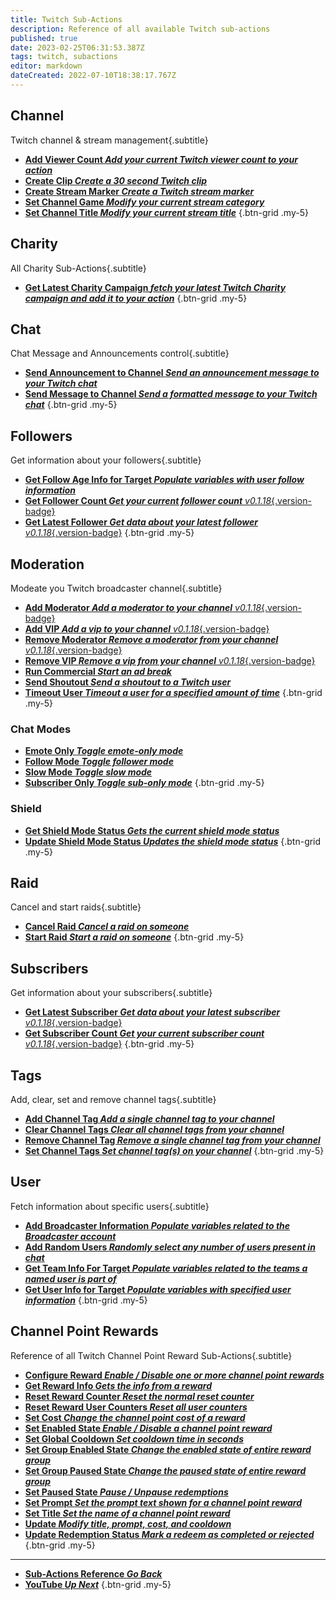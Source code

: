 ```yaml
---
title: Twitch Sub-Actions
description: Reference of all available Twitch sub-actions
published: true
date: 2023-02-25T06:31:53.387Z
tags: twitch, subactions
editor: markdown
dateCreated: 2022-07-10T18:38:17.767Z
---
```


## Channel
Twitch channel & stream management{.subtitle}

* [<i class="mdi mdi-counter text--twitch"></i>**Add Viewer Count *Add your current Twitch viewer count to your action***](/Sub-Actions/Twitch/Add-Viewer-Count)
* [<i class="mdi mdi-clipboard-play text--twitch"></i> **Create Clip *Create a 30 second Twitch clip***](/Sub-Actions/Twitch/Create-Clip)
* [<i class="mdi mdi-bookmark text--twitch"></i>**Create Stream Marker *Create a Twitch stream marker***](/Sub-Actions/Twitch/Create-Stream-Marker)
* [<i class="mdi mdi-gamepad text--twitch"></i>**Set Channel Game *Modify your current stream category***](/Sub-Actions/Twitch/Set-Channel-Game)
* [<i class="mdi mdi-format-title text--twitch"></i>**Set Channel Title *Modify your current stream title***](/Sub-Actions/Twitch/Set-Channel-Title)
{.btn-grid .my-5}

## Charity
All Charity Sub-Actions{.subtitle}

* [<i class="mdi mdi-charity text--twitch"></i>**Get Latest Charity Campaign *fetch your latest Twitch Charity campaign and add it to your action***](/Sub-Actions/Twitch/Get-Latest-Charity-Campaign)
{.btn-grid .my-5}

## Chat
Chat Message and Announcements control{.subtitle}

* [<i class="mdi mdi-comment text--twitch"></i>**Send Announcement to Channel *Send an announcement message to your Twitch chat***](/Sub-Actions/Twitch/Send-Announcement-to-Channel)
* [<i class="mdi mdi-comment text--twitch"></i>**Send Message to Channel *Send a formatted message to your Twitch chat***](/Sub-Actions/Twitch/Send-Message-To-Channel)
{.btn-grid .my-5}

## Followers
Get information about your followers{.subtitle}

* [<i class="mdi mdi-account-heart text--twitch"></i>**Get Follow Age Info for Target *Populate variables with user follow information***](/Sub-Actions/Twitch/Get-Follow-Age-Info-for-Target)
* [<i class="mdi mdi-counter text--twitch"></i>**Get Follower Count *Get your current follower count*** *v0.1.18*{.version-badge}](/Sub-Actions/Twitch/Get-Follower-Count)
* [<i class="mdi mdi-account-clock text--twitch"></i>**Get Latest Follower *Get data about your latest follower*** *v0.1.18*{.version-badge}](/Sub-Actions/Twitch/Get-Latest-Follower)
{.btn-grid .my-5}

## Moderation
Modeate you Twitch broadcaster channel{.subtitle}

* [<i class="mdi mdi-account-plus text--twitch"></i>**Add Moderator *Add a moderator to your channel*** *v0.1.18*{.version-badge}](/Sub-Actions/Twitch/Add-Moderator)
* [<i class="mdi mdi-account-plus text--twitch"></i>**Add VIP *Add a vip to your channel*** *v0.1.18*{.version-badge}](/Sub-Actions/Twitch/Add-VIP)
* [<i class="mdi mdi-account-minus text--twitch"></i>**Remove Moderator *Remove a moderator from your channel*** *v0.1.18*{.version-badge}](/Sub-Actions/Twitch/Remove-Moderator)
* [<i class="mdi mdi-account-minus text--twitch"></i>**Remove VIP *Remove a vip from your channel*** *v0.1.18*{.version-badge}](/Sub-Actions/Twitch/Remove-VIP)
* [<i class="mdi mdi-television-classic text--twitch"></i>**Run Commercial *Start an ad break***](/Sub-Actions/Twitch/Run-Commercial)
* [<i class="mdi mdi-account-star text--twitch"></i>**Send Shoutout *Send a shoutout to a Twitch user***](/Sub-Actions/Twitch/Send-Shoutout)
* [<i class="mdi mdi-account-tie-voice-off text--twitch"></i>**Timeout User *Timeout a user for a specified amount of time***](/Sub-Actions/Twitch/Timeout-User)
{.btn-grid .my-5}

### Chat Modes
* [<i class="mdi mdi-emoticon text--twitch"></i>**Emote Only *Toggle emote-only mode***](/Sub-Actions/Twitch/Emote-Only)
* [<i class="mdi mdi-account text--twitch"></i>**Follow Mode *Toggle follower mode***](/Sub-Actions/Twitch/Follow-Mode)
* [<i class="mdi mdi-speedometer-slow text--twitch"></i>**Slow Mode *Toggle slow mode***](/Sub-Actions/Twitch/Slow-Mode)
* [<i class="mdi mdi-account-lock text--twitch"></i>**Subscriber Only *Toggle sub-only mode***](/Sub-Actions/Twitch/Subscriber-Only)
{.btn-grid .my-5}

### Shield
* [<i class="mdi mdi-shield text--twitch"></i>**Get Shield Mode Status *Gets the current shield mode status***](/Sub-Actions/Twitch/Get-Shield-Mode-Status)
* [<i class="mdi mdi-shield-edit text--twitch"></i>**Update Shield Mode Status *Updates the shield mode status***](/Sub-Actions/Twitch/Update-Shield-Mode-Status)
{.btn-grid .my-5}

## Raid
Cancel and start raids{.subtitle}

* [<i class="mdi mdi-target-account text--twitch"></i>**Cancel Raid *Cancel a raid on someone***](/Sub-Actions/Twitch/Cancel-Raid)
* [<i class="mdi mdi-target-account text--twitch"></i>**Start Raid *Start a raid on someone***](/Sub-Actions/Twitch/Start-Raid)
{.btn-grid .my-5}

## Subscribers
Get information about your subscribers{.subtitle}
* [<i class="mdi mdi-account-clock text--twitch"></i>**Get Latest Subscriber *Get data about your latest subscriber*** *v0.1.18*{.version-badge}](/Sub-Actions/Twitch/Get-Latest-Subscriber)
* [<i class="mdi mdi-counter text--twitch"></i>**Get Subscriber Count *Get your current subscriber count*** *v0.1.18*{.version-badge}](/Sub-Actions/Twitch/Get-Subscriber-Count)
{.btn-grid .my-5}

## Tags
Add, clear, set and remove channel tags{.subtitle}
* [<i class="mdi mdi-tag-plus text--twitch"></i>**Add Channel Tag *Add a single channel tag to your channel***](/Sub-Actions/Twitch/Add-Channel-Tag)
* [<i class="mdi mdi-tag-remove text--twitch"></i>**Clear Channel Tags *Clear all channel tags from your channel***](/Sub-Actions/Twitch/Clear-Channel-Tags)
* [<i class="mdi mdi-tag-minus text--twitch"></i>**Remove Channel Tag *Remove a single channel tag from your channel***](/Sub-Actions/Twitch/Remove-Channel-Tag)
* [<i class="mdi mdi-tag-multiple text--twitch"></i>**Set Channel Tags *Set channel tag(s) on your channel***](/Sub-Actions/Twitch/Set-Channel-Tags)
{.btn-grid .my-5}

## User
Fetch information about specific users{.subtitle}

* [<i class="mdi mdi-account text--twitch"></i>**Add Broadcaster Information *Populate variables related to the Broadcaster account***](/Sub-Actions/Twitch/Add-Broadcaster-Information)
* [<i class="mdi mdi-account text--twitch"></i>**Add Random Users *Randomly select any number of users present in chat***](/Sub-Actions/Twitch/Add-Random-Users)
* [<i class="mdi mdi-account text--twitch"></i>**Get Team Info For Target *Populate variables related to the teams a named user is part of***](/Sub-Actions/Twitch/Get-Team-Info-For-Target)
* [<i class="mdi mdi-account text--twitch"></i>**Get User Info for Target *Populate variables with specified user information***](/Sub-Actions/Twitch/Get-User-Info-for-Target)
{.btn-grid .my-5}

## Channel Point Rewards
Reference of all Twitch Channel Point Reward Sub-Actions{.subtitle}

* [<i class="mdi mdi-cog text--twitch"></i> **Configure Reward *Enable / Disable one or more channel point rewards***](/Sub-Actions/Rewards/Configure-Reward)
* [<i class="mdi mdi-download text--twitch"></i>**Get Reward Info *Gets the info from a reward***](/Sub-Actions/Rewards/Get-Reward-Info)
* [<i class="mdi mdi-counter text--twitch"></i>**Reset Reward Counter *Reset the normal reset counter***](/Sub-Actions/Rewards/Reset-Reward-Counter)
* [<i class="mdi mdi-counter text--twitch"></i>**Reset Reward User Counters *Reset all user counters***](/Sub-Actions/Rewards/Reset-Reward-User-Counters)
* [<i class="mdi mdi-more text--twitch"></i>**Set Cost *Change the channel point cost of a reward***](/Sub-Actions/Rewards/Set-Cost)
* [<i class="mdi mdi-toggle-switch text--twitch"></i>**Set Enabled State *Enable / Disable a channel point reward***](/Sub-Actions/Rewards/Set-Enabled-State)
* [<i class="mdi mdi-timelapse text--twitch"></i>**Set Global Cooldown *Set cooldown time in seconds***](/Sub-Actions/Rewards/Set-Global-Cooldown)
* [<i class="mdi mdi-toggle-switch text--twitch"></i>**Set Group Enabled State *Change the enabled state of entire reward group***](/Sub-Actions/Rewards/Set-Group-Enabled-State)
* [<i class="mdi mdi-pause text--twitch"></i>**Set Group Paused State *Change the paused state of entire reward group***](/Sub-Actions/Rewards/Set-Group-Paused-State)
* [<i class="mdi mdi-pause text--twitch"></i>**Set Paused State *Pause / Unpause redemptions***](/Sub-Actions/Rewards/Set-Paused-State)
* [<i class="mdi mdi-text-box text--twitch"></i>**Set Prompt *Set the prompt text shown for a channel point reward***](/Sub-Actions/Rewards/Set-Prompt)
* [<i class="mdi mdi-format-title text--twitch"></i>**Set Title *Set the name of a channel point reward***](/Sub-Actions/Rewards/Set-Title)
* [<i class="mdi mdi-upload text--twitch"></i>**Update *Modify title, prompt, cost, and cooldown***](/Sub-Actions/Rewards/Update)
* [<i class="mdi mdi-list-status text--twitch"></i>**Update Redemption Status *Mark a redeem as completed or rejected***](/Sub-Actions/Rewards/Update-Redemption-Status)
{.btn-grid .my-5}

---

- [<i class="mdi mdi-chevron-left"></i>**Sub-Actions Reference *Go Back***](/Sub-Actions)
- [<i class="mdi mdi-youtube text--youtube"></i>**YouTube *Up Next***](/Sub-Actions/YouTube)
{.btn-grid .my-5}